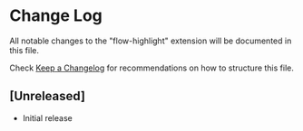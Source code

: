 # Change Log

All notable changes to the "flow-highlight" extension will be documented in this file.

Check [Keep a Changelog](http://keepachangelog.com/) for recommendations on how to structure this file.

## [Unreleased]

- Initial release